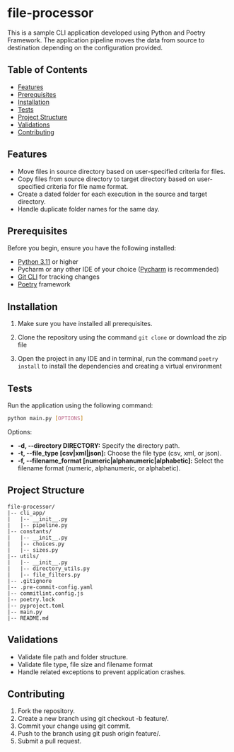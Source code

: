 # file-processor

This is a sample CLI application developed using Python and Poetry Framework. The application pipeline moves the data from source to destination depending on the configuration provided.

## Table of Contents

- [Features](#features)
- [Prerequisites](#prerequisites)
- [Installation](#installation)
- [Tests](#tests)
- [Project Structure](#project-structure)
- [Validations](#validations)
- [Contributing](#contributing)

## Features

- Move files in source directory based on user-specified criteria for files.
- Copy files from source directory to target directory based on user-specified criteria for file name format.
- Create a dated folder for each execution in the source and target directory.
- Handle duplicate folder names for the same day.

## Prerequisites

Before you begin, ensure you have the following installed:

- [Python 3.11](https://kinsta.com/knowledgebase/install-python/#how-to-install-python "Click here for installation instructions")  or higher
- Pycharm or any other IDE of your choice ([Pycharm](https://beginnersbook.com/2018/01/python-install-pycharm-windows-mac-linux/ "Click here for installation instructions") is recommended)
- [Git CLI](https://kinsta.com/knowledgebase/install-git/ "Click here for installation instructions") for tracking changes
- [Poetry](https://python-poetry.org/ "Click here for installation instructions") framework


## Installation
1. Make sure you have installed all prerequisites.

2. Clone the repository using the command `git clone` or download the zip file

3. Open the project in any IDE and in terminal, run the command `poetry install` to install the dependencies and creating a virtual environment

## Tests

Run the application using the following command:

```bash
python main.py [OPTIONS]
```
Options:
- **-d, --directory DIRECTORY:** Specify the directory path.
- **-t, --file_type [csv|xml|json]:** Choose the file type (csv, xml, or json).
- **-f, --filename_format [numeric|alphanumeric|alphabetic]:** Select the filename format (numeric, alphanumeric, or alphabetic).

## Project Structure

```plaintext
file-processor/
|-- cli_app/
|   |-- __init__.py
|   |-- pipeline.py
|-- constants/
|   |-- __init__.py
|   |-- choices.py
|   |-- sizes.py
|-- utils/
|   |-- __init__.py
|   |-- directory_utils.py
|   |-- file_filters.py
|-- .gitignore
|-- .pre-commit-config.yaml
|-- commitlint.config.js
|-- poetry.lock
|-- pyproject.toml
|-- main.py
|-- README.md
```


## Validations

- Validate file path and folder structure.
- Validate file type, file size and filename format
- Handle related exceptions to prevent application crashes.

## Contributing

1. Fork the repository.
2. Create a new branch using git checkout -b feature/<feature-name>.
3. Commit your change using git commit.
4. Push to the branch using git push origin feature/<feature-name>.
5. Submit a pull request.
